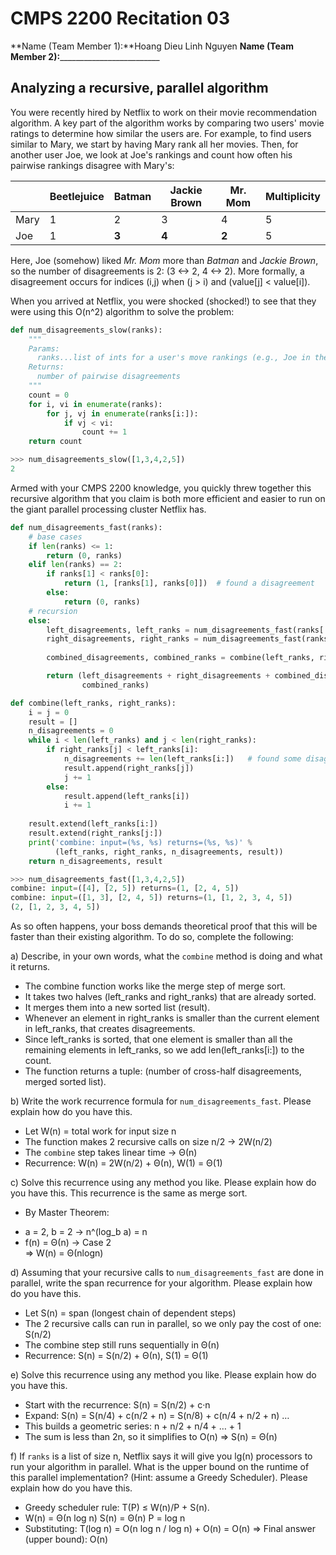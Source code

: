 # CMPS 2200  Recitation 03

**Name (Team Member 1):**Hoang Dieu Linh Nguyen 
**Name (Team Member 2):**_________________________



## Analyzing a recursive, parallel algorithm


You were recently hired by Netflix to work on their movie recommendation
algorithm. A key part of the algorithm works by comparing two users'
movie ratings to determine how similar the users are. For example, to
find users similar to Mary, we start by having Mary rank all her movies.
Then, for another user Joe, we look at Joe's rankings and count how
often his pairwise rankings disagree with Mary's:

|      | Beetlejuice | Batman | Jackie Brown | Mr. Mom | Multiplicity |
| ---- | ----------- | ------ | ------------ | ------- | ------------ |
| Mary | 1           | 2      | 3            | 4       | 5            |
| Joe  | 1           | **3**  | **4**        | **2**   | 5            |

Here, Joe (somehow) liked *Mr. Mom* more than *Batman* and *Jackie
Brown*, so the number of disagreements is 2:
(3 <->  2, 4 <-> 2). More formally, a
disagreement occurs for indices (i,j) when (j > i) and
(value[j] < value[i]).

When you arrived at Netflix, you were shocked (shocked!) to see that
they were using this O(n^2) algorithm to solve the problem:



``` python
def num_disagreements_slow(ranks):
    """
    Params:
      ranks...list of ints for a user's move rankings (e.g., Joe in the example above)
    Returns:
      number of pairwise disagreements
    """
    count = 0
    for i, vi in enumerate(ranks):
        for j, vj in enumerate(ranks[i:]):
            if vj < vi:
                count += 1
    return count
```

``` python 
>>> num_disagreements_slow([1,3,4,2,5])
2
```

Armed with your CMPS 2200 knowledge, you quickly threw together this
recursive algorithm that you claim is both more efficient and easier to
run on the giant parallel processing cluster Netflix has.

``` python
def num_disagreements_fast(ranks):
    # base cases
    if len(ranks) <= 1:
        return (0, ranks)
    elif len(ranks) == 2:
        if ranks[1] < ranks[0]:
            return (1, [ranks[1], ranks[0]])  # found a disagreement
        else:
            return (0, ranks)
    # recursion
    else:
        left_disagreements, left_ranks = num_disagreements_fast(ranks[:len(ranks)//2])
        right_disagreements, right_ranks = num_disagreements_fast(ranks[len(ranks)//2:])
        
        combined_disagreements, combined_ranks = combine(left_ranks, right_ranks)

        return (left_disagreements + right_disagreements + combined_disagreements,
                combined_ranks)

def combine(left_ranks, right_ranks):
    i = j = 0
    result = []
    n_disagreements = 0
    while i < len(left_ranks) and j < len(right_ranks):
        if right_ranks[j] < left_ranks[i]: 
            n_disagreements += len(left_ranks[i:])   # found some disagreements
            result.append(right_ranks[j])
            j += 1
        else:
            result.append(left_ranks[i])
            i += 1
    
    result.extend(left_ranks[i:])
    result.extend(right_ranks[j:])
    print('combine: input=(%s, %s) returns=(%s, %s)' % 
          (left_ranks, right_ranks, n_disagreements, result))
    return n_disagreements, result

```

```python
>>> num_disagreements_fast([1,3,4,2,5])
combine: input=([4], [2, 5]) returns=(1, [2, 4, 5])
combine: input=([1, 3], [2, 4, 5]) returns=(1, [1, 2, 3, 4, 5])
(2, [1, 2, 3, 4, 5])
```

As so often happens, your boss demands theoretical proof that this will
be faster than their existing algorithm. To do so, complete the
following:

a) Describe, in your own words, what the `combine` method is doing and
what it returns.
- The combine function works like the merge step of merge sort.
- It takes two halves (left_ranks and right_ranks) that are already sorted.
- It merges them into a new sorted list (result).
- Whenever an element in right_ranks is smaller than the current element in left_ranks, that creates disagreements.
- Since left_ranks is sorted, that one element is smaller than all the remaining elements in left_ranks, so we add len(left_ranks[i:]) to the count.
- The function returns a tuple: (number of cross-half disagreements, merged sorted list).

b) Write the work recurrence formula for `num_disagreements_fast`. Please explain how do you have this.

- Let W(n) = total work for input size n
- The function makes 2 recursive calls on size n/2 -> 2W(n/2) 
- The `combine` step takes linear time -> Θ(n) 
- Recurrence:  W(n) = 2W(n/2) + Θ(n), W(1) = Θ(1)

c) Solve this recurrence using any method you like. Please explain how do you have this.
This recurrence is the same as merge sort.  
- By Master Theorem:  
+ a = 2, b = 2 -> n^(log_b a) = n  
+ f(n) = Θ(n) -> Case 2  
=>  W(n) = Θ(nlogn)

d) Assuming that your recursive calls to `num_disagreements_fast` are
done in parallel, write the span recurrence for your algorithm. Please explain how do you have this.

- Let S(n) = span (longest chain of dependent steps)
- The 2 recursive calls can run in parallel, so we only pay the cost of one: S(n/2)
- The combine step still runs sequentially in Θ(n)
- Recurrence:  S(n) = S(n/2) + Θ(n), S(1) = Θ(1)

e) Solve this recurrence using any method you like. Please explain how do you have this.
- Start with the recurrence: S(n) = S(n/2) + c·n
- Expand: S(n) = S(n/4) + c(n/2 + n) = S(n/8) + c(n/4 + n/2 + n) …
- This builds a geometric series: n + n/2 + n/4 + … + 1
- The sum is less than 2n, so it simplifies to O(n)
=> S(n) = Θ(n)

f) If `ranks` is a list of size n, Netflix says it will give you
lg(n) processors to run your algorithm in parallel. What is the
upper bound on the runtime of this parallel implementation? (Hint: assume a Greedy
Scheduler). Please explain how do you have this.
- Greedy scheduler rule: T(P) ≤ W(n)/P + S(n).
- W(n) = Θ(n log n)
  S(n) = Θ(n)
  P = log n
- Substituting: T(log n) = O(n log n / log n) + O(n) = O(n)
=> Final answer (upper bound): O(n)

